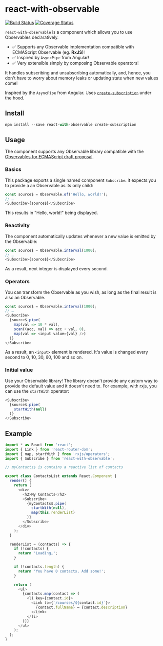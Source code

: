 # react-with-observable
[![Build Status](https://travis-ci.org/mmiszy/react-with-observable.svg?branch=master)](https://travis-ci.org/mmiszy/react-with-observable)
[![Coverage Status](https://coveralls.io/repos/github/mmiszy/react-with-observable/badge.svg?branch=master)](https://coveralls.io/github/mmiszy/react-with-observable?branch=master)

`react-with-observable` is a component which allows you to use Observables declaratively.

* ✅ Supports any Observable implementation compatible with ECMAScript Observable (eg. **RxJS**)!
* ✅ Inspired by `AsyncPipe` from Angular!
* ✅ Very extensible simply by composing Observable operators!

It handles subscribing and unsubscribing automatically, and, hence, you don't have to worry about memory leaks or updating state when new values come!

Inspired by the `AsyncPipe` from Angular. Uses [`create-subscription`](https://github.com/facebook/react/tree/master/packages/create-subscription) under the hood.

## Install
```javascript
npm install --save react-with-observable create-subscription
```

## Usage
The component supports any Observable library compatible with the [Observables for ECMAScript draft proposal](https://github.com/tc39/proposal-observable).

### Basics
This package exports a single named component `Subscribe`. It expects you to provide a an Observable as its only child:

```javascript
const source$ = Observable.of('Hello, world!');
// …
<Subscribe>{source$}</Subscribe>
```
This results in "Hello, world!" being displayed.

### Reactivity
The component automatically updates whenever a new value is emitted by the Observable:

```javascript
const source$ = Observable.interval(1000);
// …
<Subscribe>{source$}</Subscribe>
```

As a result, next integer is displayed every second.


### Operators
You can transform the Observable as you wish, as long as the final result is also an Observable.

```javascript
const source$ = Observable.interval(1000);
// …
<Subscribe>
  {source$.pipe(
    map(val => 10 * val),
    scan((acc, val) => acc + val, 0),
    map(val => <input value={val} />)
  )}
</Subscribe>
```
As a result, an `<input>` element is rendered. It's value is changed every second to 0, 10, 30, 60, 100 and so on.

### Initial value
Use your Observable library! The library doesn't provide any custom way to provide the default value and it doesn't need to. For example, with rxjs, you can use the `startWith` operator:

```javascript
<Subscribe>
  {source$.pipe(
    startWith(null)
  )}
</Subscribe>
```

## Example
```javascript
import * as React from 'react';
import { Link } from 'react-router-dom';
import { map, startWith } from 'rxjs/operators';
import { Subscribe } from 'react-with-observable';

// myContacts$ is contains a reactive list of contacts

export class ContactsList extends React.Component {
  render() {
    return (
      <div>
        <h2>My Contacts</h2>
        <Subscribe>
          {myContacts$.pipe(
            startWith(null),
            map(this.renderList)
          )}
        </Subscribe>
      </div>
    );
  }

  renderList = (contacts) => {
    if (!contacts) {
      return 'Loading…';
    }

    if (!contacts.length) {
      return 'You have 0 contacts. Add some!';
    }

    return (
      <ul>
        {contacts.map(contact => (
          <li key={contact.id}>
            <Link to={`/courses/${contact.id}`}>
              {contact.fullName} — {contact.description}
            </Link>
          </li>
        ))}
      </ul>
    );
  };
}
```
